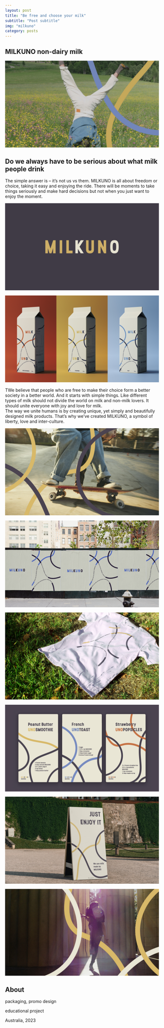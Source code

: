 ```yaml
---
layout: post
title: "Be free and choose your milk"
subtitle: "Post subtitle"
img: "milkuno"
category: posts
---
```



## MILKUNO non-dairy milk

![milkuno](/img/milkuno-1.jpg)

## Do we always have to be serious about what milk people drink

<span class="half-content">The simple answer is – it’s not us vs them. 
MILKUNO is all about freedom or choice, taking it easy and enjoying the ride. 
There will be moments to take things seriously and make hard decisions but not when you just want to enjoy the moment.

![milkuno](/img/milkuno-logo.gif)

![milkuno](/img/milkuno-2.jpg)

<span class="half-content">TWe believe that people who are free to make their choice form a better society in a better world. 
And it starts with simple things. Like different types of milk should not divide the world on milk and non-milk lovers. 
It should unite everyone with joy and love for milk.<br/>
The way we unite humans is by creating unique, yet simply and beautifully designed milk products.
That’s why we’ve created MILKUNO, a symbol of liberty, love and inter-culture.

![milkuno](/img/milkuno-4.jpg)

![milkuno](/img/milkuno-3.jpg)

![milkuno](/img/milkuno-6.jpg)

![milkuno](/img/milkuno-5.jpg)

![milkuno](/img/milkuno-7.jpg)

![milkuno](/img/milkuno-8.jpg)

## About

packaging, promo design

educational project

Australia, 2023